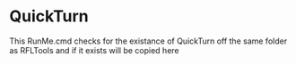 # QuickTurn
This RunMe.cmd checks for the existance of QuickTurn off the same folder as RFLTools and if it exists will be copied here